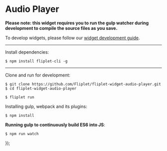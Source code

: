# Audio Player

**Please note: this widget requires you to run the gulp watcher during development to compile the source files as you save.**

To develop widgets, please follow our [widget development guide](http://developers.fliplet.com).

---

Install dependencies:

```
$ npm install fliplet-cli -g
```

---

Clone and run for development:

```
$ git clone https://github.com/Fliplet/fliplet-widget-audio-player.git
$ cd fliplet-widget-audio-player

$ fliplet run
```

Installing gulp, webpack and its plugins:

```
$ npm install
```

**Running gulp to continuously build ES6 into JS**:

```
$ npm run watch
```

});

```

```

